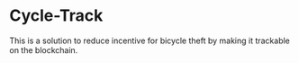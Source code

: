 # Cycle-Track
This is a solution to reduce incentive for bicycle theft by making it trackable on the blockchain.
